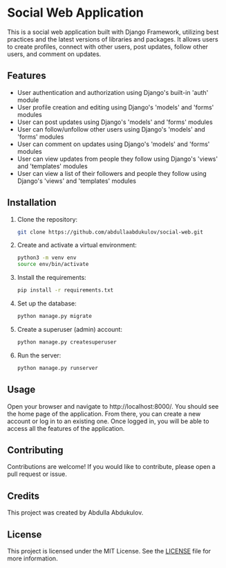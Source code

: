 <h1>Social Web Application</h1>
<p>This is a social web application built with Django Framework, utilizing best practices and the latest versions of libraries and packages. It allows users to create profiles, connect with other users, post updates, follow other users, and comment on updates.</p>
<h2>Features</h2>
<ul>
<li>User authentication and authorization using Django's built-in 'auth' module</li>
<li>User profile creation and editing using Django's 'models' and 'forms' modules</li>
<li>User can post updates using Django's 'models' and 'forms' modules</li>
<li>User can follow/unfollow other users using Django's 'models' and 'forms' modules</li>
<li>User can comment on updates using Django's 'models' and 'forms' modules</li>
<li>User can view updates from people they follow using Django's 'views' and 'templates' modules</li>
<li>User can view a list of their followers and people they follow using Django's 'views' and 'templates' modules</li>
</ul>
<h2>Installation</h2>
<ol>
<li>Clone the repository:</li>

```bash
git clone https://github.com/abdullaabdukulov/social-web.git
```

<li>Create and activate a virtual environment:</li>

```bash
python3 -m venv env
source env/bin/activate
```

<li>Install the requirements:</li>

```bash
pip install -r requirements.txt
```

<li>Set up the database:</li>

```bash
python manage.py migrate
```

<li>Create a superuser (admin) account:</li>

```bash
python manage.py createsuperuser
```

<li>Run the server:</li>

```bash
python manage.py runserver
```

</ol>
<h2>Usage</h2>
<p>Open your browser and navigate to http://localhost:8000/. You should see the home page of the application. From there, you can create a new account or log in to an existing one. Once logged in, you will be able to access all the features of the application.</p>
<h2>Contributing</h2>
<p>Contributions are welcome! If you would like to contribute, please open a pull request or issue.</p>
<h2>Credits</h2>
<p>This project was created by Abdulla Abdukulov.</p>
<h2>License</h2>
<p>This project is licensed under the MIT License. See the <a href="https://en.wikipedia.org/wiki/MIT_License">LICENSE</a> file for more information.</p>
